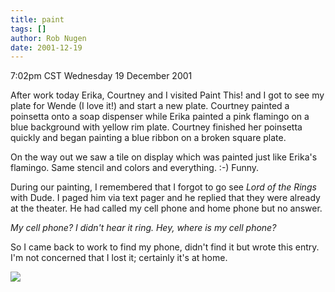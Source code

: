 ```yaml
---
title: paint
tags: []
author: Rob Nugen
date: 2001-12-19
---
```


<title>Paint This Bee-yatch!</title>
<p class=date>7:02pm CST Wednesday 19 December 2001</p>

<p>After work today Erika, Courtney and I visited Paint This! and I
got to see my plate for Wende (I love it!) and start a new plate.
Courtney painted a poinsetta onto a soap dispenser while Erika painted
a pink flamingo on a blue background with yellow rim plate.  Courtney
finished her poinsetta quickly and began painting a blue ribbon on a
broken square plate.</p>

<p>On the way out we saw a tile on display which was painted just like
Erika's flamingo.  Same stencil and colors and everything.  :-)
Funny.</p>

<p>During our painting, I remembered that I forgot to go see <em>Lord
of the Rings</em> with Dude.  I paged him via text pager and he
replied that they were already at the theater.  He had called my cell
phone and home phone but no answer.</p>

<p><em>My cell phone?  I didn't hear it ring.  Hey, where is my cell
phone?</em></p>

<p>So I came back to work to find my phone, didn't find it but wrote
this entry.  I'm not concerned that I lost it; certainly it's at
home.</p>

<p><img src='/images/rob/wL-ROB.gif'/></p>

